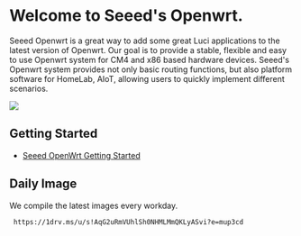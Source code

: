 # Welcome to Seeed's Openwrt.

  Seeed Openwrt is a great way to add some great Luci applications to the latest version of Openwrt. Our goal is to provide a stable, flexible and easy to use Openwrt system for CM4 and x86 based hardware devices. Seeed's Openwrt system provides not only basic routing functions, but also platform software for HomeLab, AIoT, allowing users to quickly implement different scenarios.
  
  ![](https://files.seeedstudio.com/products/110110110/Openwrt-services.png)
 ## Getting Started
 
 - [Seeed OpenWrt Getting Started](https://wiki.seeedstudio.com/OpenWrt-Getting-Started/)
 
 ## Daily Image
 We compile the latest images every workday.
 ```
  https://1drv.ms/u/s!AqG2uRmVUhlSh0NHMLMmQKLyASvi?e=mup3cd
 ```
